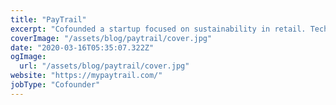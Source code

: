 ```yaml
---
title: "PayTrail"
excerpt: "Cofounded a startup focused on sustainability in retail. Technologies used: Amazon Web Services, NodeJS, React Native, PostgreSQl."
coverImage: "/assets/blog/paytrail/cover.jpg"
date: "2020-03-16T05:35:07.322Z"
ogImage:
  url: "/assets/blog/paytrail/cover.jpg"
website: "https://mypaytrail.com/"
jobType: "Cofounder"
---
```

